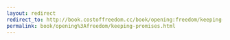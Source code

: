 ```yaml
---
layout: redirect
redirect_to: http://book.costoffreedom.cc/book/opening:freedom/keeping-promises.html
permalink: book/opening%3Afreedom/keeping-promises.html
---
```

